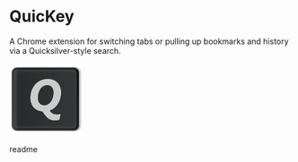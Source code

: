 # QuicKey

A Chrome extension for switching tabs or pulling up bookmarks and history via a Quicksilver-style search.
 
![QuicKey](src/img/icon-128.png)

readme
